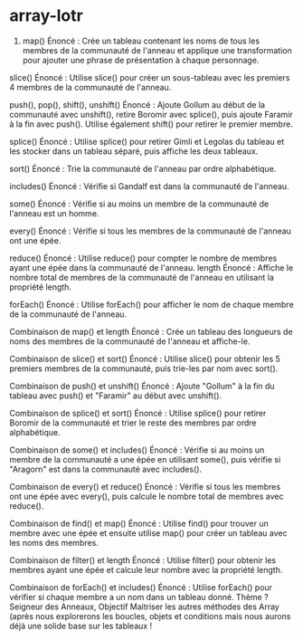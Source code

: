 # array-lotr

1. map()
   Énoncé : Crée un tableau contenant les noms de tous les membres de la communauté de l'anneau et applique une transformation pour ajouter une phrase de présentation à chaque personnage.

slice()
Énoncé : Utilise slice() pour créer un sous-tableau avec les premiers 4 membres de la communauté de l'anneau.

push(), pop(), shift(), unshift()
Énoncé : Ajoute Gollum au début de la communauté avec unshift(), retire Boromir avec splice(), puis ajoute Faramir à la fin avec push(). Utilise également shift() pour retirer le premier membre.

splice()
Énoncé : Utilise splice() pour retirer Gimli et Legolas du tableau et les stocker dans un tableau séparé, puis affiche les deux tableaux.

sort()
Énoncé : Trie la communauté de l'anneau par ordre alphabétique.

includes()
Énoncé : Vérifie si Gandalf est dans la communauté de l'anneau.

some()
Énoncé : Vérifie si au moins un membre de la communauté de l'anneau est un homme.

every()
Énoncé : Vérifie si tous les membres de la communauté de l'anneau ont une épée.

reduce()
Énoncé : Utilise reduce() pour compter le nombre de membres ayant une épée dans la communauté de l'anneau.
length
Énoncé : Affiche le nombre total de membres de la communauté de l'anneau en utilisant la propriété length.

forEach()
Énoncé : Utilise forEach() pour afficher le nom de chaque membre de la communauté de l'anneau.

Combinaison de map() et length
Énoncé : Crée un tableau des longueurs de noms des membres de la communauté de l'anneau et affiche-le.

Combinaison de slice() et sort()
Énoncé : Utilise slice() pour obtenir les 5 premiers membres de la communauté, puis trie-les par nom avec sort().

Combinaison de push() et unshift()
Énoncé : Ajoute "Gollum" à la fin du tableau avec push() et "Faramir" au début avec unshift().

Combinaison de splice() et sort()
Énoncé : Utilise splice() pour retirer Boromir de la communauté et trier le reste des membres par ordre alphabétique.

Combinaison de some() et includes()
Énoncé : Vérifie si au moins un membre de la communauté a une épée en utilisant some(), puis vérifie si "Aragorn" est dans la communauté avec includes().

Combinaison de every() et reduce()
Énoncé : Vérifie si tous les membres ont une épée avec every(), puis calcule le nombre total de membres avec reduce().

Combinaison de find() et map()
Énoncé : Utilise find() pour trouver un membre avec une épée et ensuite utilise map() pour créer un tableau avec les noms des membres.

Combinaison de filter() et length
Énoncé : Utilise filter() pour obtenir les membres ayant une épée et calcule leur nombre avec la propriété length.

Combinaison de forEach() et includes()
Énoncé : Utilise forEach() pour vérifier si chaque membre a un nom dans un tableau donné.
Thème ? Seigneur des Anneaux, Objectif Maitriser les autres méthodes des Array (après nous explorerons les boucles, objets et conditions mais nous aurons déjà une solide base sur les tableaux !
